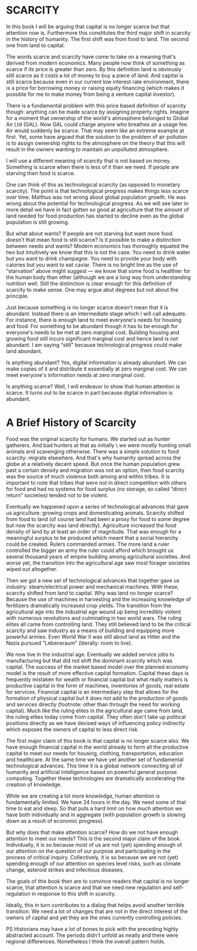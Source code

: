 # SCARCITY

In this book I will be arguing that capital is no longer scarce but that attention now is. Furthermore this constitutes the third major shift in scarcity in the history of humanity. The first shift was from food to land. The second one from land to capital.

The words scarce and scarcity have come to take on a meaning that&apos;s derived from modern economics. Many people now think of something as scarce if its price is greater than zero. By this definition land is obviously still scarce as it costs a lot of money to buy a piece of land. And capital is still scarce because even in our current low interest rate environment, there is a price for borrowing money or raising equity financing (which makes it possible for me to make money from being a venture capital investor).

There is a fundamental problem with this price based definition of scarcity though: anything can be made scarce by assigning property rights. Imagine for a moment that ownership of the world&apos;s atmosphere belonged to Global Air Ltd (GAL). Now GAL could charge anyone who breathes air a usage fee. Air would suddenly be scarce. That may seem like an extreme example at first. Yet, some have argued that the solution to the problem of air pollution is to assign ownership rights to the atmosphere on the theory that this will result in the owners wanting to maintain an unpolluted atmosphere.

I will use a different meaning of scarcity that is not based on money. Something is scarce when there is less of it than we need. If people are starving then food is scarce.

One can think of this as technological scarcity (as opposed to monetary scarcity). The point is that technological progress makes things less scarce over time. Malthus was not wrong about global population growth. He was wrong about the potential for technological progress. As we will see later in more detail we have in fact gotten so good at agriculture that the amount of land needed for food production has started to decline even as the global population is still growing.

But what about wants? If people are not starving but want more food doesn&apos;t that mean food is still scarce? Is it possible to make a distinction between needs and wants? Modern economics has thoroughly equated the two but intuitively we know that this is not the case. You need to drink water but you want to drink champagne. You need to provide your body with calories but you want to eat caviar. There is no bright line as the use of &ldquo;starvation&rdquo; above might suggest — we know that some food is healthier for the human body than other (although we are a long way from understanding nutrition well. Still the distinction is clear enough for this definition of scarcity to make sense. One may argue abut degrees but not about the principle.

Just because something is no longer scarce doesn&apos;t mean that it is abundant. Instead there is an intermediate stage which I will call adequate. For instance, there is enough land to meet everyone&apos;s needs for housing and food. For something to be abundant though it has to be enough for everyone&apos;s needs to be met at zero marginal cost. Building housing and growing food still incurs significant marginal cost and hence land is not abundant. I am saying &ldquo;still&rdquo; because technological progress could make land abundant.

Is anything abundant? Yes, digital information is already abundant. We can make copies of it and distribute it essentially at zero marginal cost. We can meet everyone&apos;s information needs at zero marginal cost.

Is anything scarce? Well, I will endeavor to show that human attention is scarce. It turns out to be scarce in part because digital information is abundant.



# A Brief History of Scarcity

Food was the original scarcity for humans. We started out as hunter gatherers. And bad hunters at that as initially \ we were mostly hunting small animals and scavenging otherwise. There was a simple solution to food scarcity: migrate elsewhere. And that&apos;s why humanity spread across the globe at a relatively decent speed. But once the human population grew past a certain density and migration was not an option, then food scarcity was the source of much violence both among and within tribes. It is important to note that tribes that were not in direct competition with others for food and had no systems for food surplus (no storage, so called &ldquo;direct return&rdquo; societies) tended not to be violent.

Eventually we happened upon a series of technological advances that gave us agriculture: growing crops and domesticating animals. Scarcity shifted from food to land (of course land had been a proxy for food to some degree but now the scarcity was land directly). Agriculture increased the food density of land by at least an order of magnitude. That was enough for a meaningful surplus to be produced which meant that a social hierarchy could be created. Rulers commanded armies. The more land a ruler controlled the bigger an army the ruler could afford which brought us several thousand years of empire building among agricultural societies. And worse yet, the transition into the agricultural age saw most forager societies wiped out altogether.

Then we got a new set of technological advances that together gave us industry: steam/electrical power and mechanical machines. With these, scarcity shifted from land to capital. Why was land no longer scarce? Because the use of machines in harvesting and the increasing knowledge of fertilizers dramatically increased crop yields. The transition from the agricultural age into the industrial age wound up being incredibly violent with numerous revolutions and culminating in two world wars. The ruling elites all came from controlling land. They still believed land to be the critical scarcity and saw industry as a means of building and equipping more powerful armies. Even World War II was still about land as Hitler and the Nazis pursued &ldquo;Lebensraum&rdquo; (literally: room to live).

We now live in the industrial age. Eventually we added service jobs to manufacturing but that did not shift the dominant scarcity which was capital. The success of the market based model over the planned economy model is the result of more effective capital formation. Capital these days is frequently mistaken for wealth or financial capital but what really matters is productive capital in the form of machines, inventories of goods, real estate for services. Financial capital is an intermediary step that allows for the formation of physical capital but it does not add to the production of goods and services directly (footnote: other than through the need for working capital). Much like the ruling elites in the agricultural age came from land, the ruling elites today come from capital. They often don&apos;t take up political positions directly as we have devised ways of influencing policy indirectly which exposes the owners of capital to less direct risk.

The first major claim of this book is that capital is no longer scarce also. We have enough financial capital in the world already to form all the productive capital to meet our needs for housing, clothing, transportation, education and healthcare. At the same time we have yet another set of fundamental technological advances. This time it is a global network connecting all of humanity and artificial intelligence based on powerful general purpose computing. Together these technologies are dramatically accelerating the creation of knowledge.

While we are creating a lot more knowledge, human attention is fundamentally limited. We have 24 hours in the day. We need some of that time to eat and sleep. So that puts a hard limit on how much attention we have both individually and in aggregate (with population growth is slowing down as a result of economic progress).

But why does that make attention scarce? How do we not have enough attention to meet our needs? This is the second major claim of the book. Individually, it is so because most of us are not (yet) spending enough of our attention on the question of our purpose and participating in the process of critical inquiry. Collectively, it is so because we are not (yet) spending enough of our attention on species level risks, such as climate change, asteroid strikes and infectious diseases.

The goals of this book then are to convince readers that capital is no longer scarce, that attention is scarce and that we need new regulation and self-regulation in response to this shift in scarcity. 

Ideally, this in turn contributes to a dialog that helps avoid another terrible transition. We need a lot of changes that are not in the direct interest of the owners of capital and yet they are the ones currently controlling policies.

PS Historians may have a lot of bones to pick with the preceding highly abstracted account. The periods didn&apos;t unfold as neatly and there were regional differences. Nonetheless I think the overall pattern holds.
